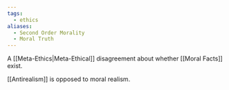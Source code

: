 ```yaml
---
tags:
  - ethics
aliases:
  - Second Order Morality
  - Moral Truth
---
```

A [[Meta-Ethics|Meta-Ethical]] disagreement about whether [[Moral Facts]] exist.

[[Antirealism]] is opposed to moral realism.
